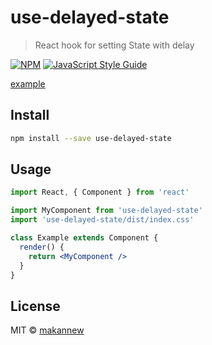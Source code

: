 # use-delayed-state

> React hook for setting State with delay

[![NPM](https://img.shields.io/npm/v/use-delayed-state.svg)](https://www.npmjs.com/package/use-delayed-state) [![JavaScript Style Guide](https://img.shields.io/badge/code_style-standard-brightgreen.svg)](https://standardjs.com)

[example](https://makannew.github.io/use-delayed-state/)

## Install

```bash
npm install --save use-delayed-state
```

## Usage

```jsx
import React, { Component } from 'react'

import MyComponent from 'use-delayed-state'
import 'use-delayed-state/dist/index.css'

class Example extends Component {
  render() {
    return <MyComponent />
  }
}
```

## License

MIT © [makannew](https://github.com/makannew)
